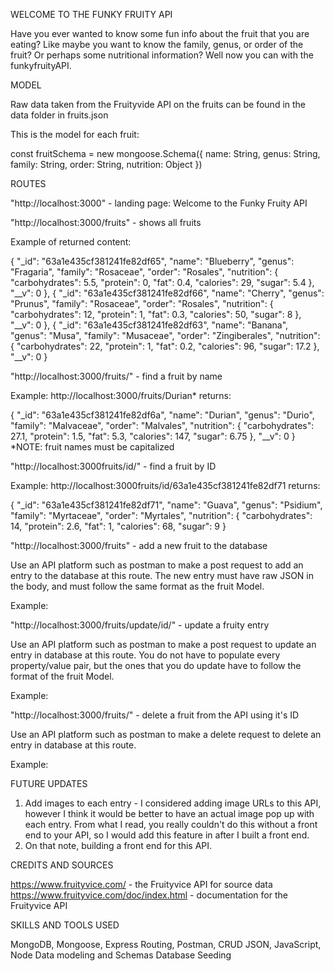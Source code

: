 WELCOME TO THE FUNKY FRUITY API

Have you ever wanted to know some fun info about the fruit that you are eating? Like maybe you want to know the family, genus, or order of the fruit? Or perhaps some nutritional information? Well now you can with the funkyfruityAPI.



MODEL

Raw data taken from the Fruityvide API on the fruits can be found in the data folder in fruits.json

This is the model for each fruit:

const fruitSchema = new mongoose.Schema({
    name: String,
    genus: String,
    family: String,
    order: String,
    nutrition: Object
})



ROUTES

"http://localhost:3000" - landing page: Welcome to the Funky Fruity API

"http://localhost:3000/fruits" - shows all fruits

Example of returned content: 

{
    "_id": "63a1e435cf381241fe82df65",
    "name": "Blueberry",
    "genus": "Fragaria",
    "family": "Rosaceae",
    "order": "Rosales",
    "nutrition": {
      "carbohydrates": 5.5,
      "protein": 0,
      "fat": 0.4,
      "calories": 29,
      "sugar": 5.4
    },
    "__v": 0
  },
  {
    "_id": "63a1e435cf381241fe82df66",
    "name": "Cherry",
    "genus": "Prunus",
    "family": "Rosaceae",
    "order": "Rosales",
    "nutrition": {
      "carbohydrates": 12,
      "protein": 1,
      "fat": 0.3,
      "calories": 50,
      "sugar": 8
    },
    "__v": 0
  },
  {
    "_id": "63a1e435cf381241fe82df63",
    "name": "Banana",
    "genus": "Musa",
    "family": "Musaceae",
    "order": "Zingiberales",
    "nutrition": {
      "carbohydrates": 22,
      "protein": 1,
      "fat": 0.2,
      "calories": 96,
      "sugar": 17.2
    },
    "__v": 0
}

"http://localhost:3000/fruits/<fruit name>" - find a fruit by name

Example: http://localhost:3000/fruits/Durian* returns:

  {
    "_id": "63a1e435cf381241fe82df6a",
    "name": "Durian",
    "genus": "Durio",
    "family": "Malvaceae",
    "order": "Malvales",
    "nutrition": {
      "carbohydrates": 27.1,
      "protein": 1.5,
      "fat": 5.3,
      "calories": 147,
      "sugar": 6.75
    },
    "__v": 0
}
*NOTE: fruit names must be capitalized

"http://localhost:3000fruits/id/<fruit id>" - find a fruit by ID

Example: http://localhost:3000fruits/id/63a1e435cf381241fe82df71 returns:

{
    "_id": "63a1e435cf381241fe82df71",
    "name": "Guava",
    "genus": "Psidium",
    "family": "Myrtaceae",
    "order": "Myrtales",
    "nutrition": {
      "carbohydrates": 14,
      "protein": 2.6,
      "fat": 1,
      "calories": 68,
      "sugar": 9
}

"http://localhost:3000/fruits" - add a new fruit to the database

Use an API platform such as postman to make a post request to add an entry to the database at this route. The new entry must have raw JSON in the body, and must follow the same format as the fruit Model.

Example:

"http://localhost:3000/fruits/update/id/<fruit id>" - update a fruity entry

Use an API platform such as postman to make a post request to update an entry in database at this route. You do not have to populate every property/value pair, but the ones that you do update have to follow the format of the fruit Model.

Example:

"http://localhost:3000/fruits/<fruit id>" - delete a fruit from the API using it's ID

Use an API platform such as postman to make a delete request to delete an entry in database at this route. 

Example:



FUTURE UPDATES

1. Add images to each entry - I considered adding image URLs to this API, however I think it would be better to have an actual image pop up with each entry. From what I read, you really couldn't do this without a front end to your API, so I would add this feature in after I built a front end.
2. On that note, building a front end for this API.



CREDITS AND SOURCES

https://www.fruityvice.com/ - the Fruityvice API for source data
https://www.fruityvice.com/doc/index.html - documentation for the Fruityvice API



SKILLS AND TOOLS USED

MongoDB, Mongoose, Express
Routing, Postman, CRUD
JSON, JavaScript, Node
Data modeling and Schemas
Database Seeding
